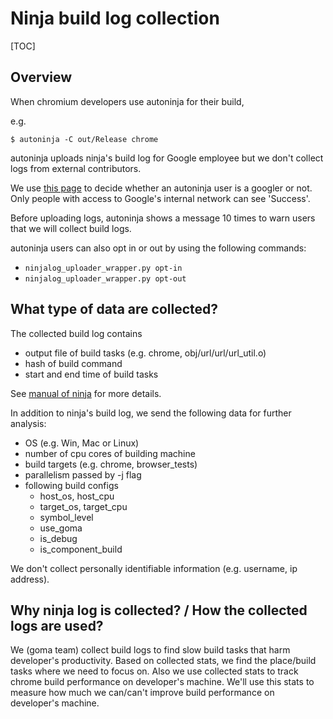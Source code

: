 # Ninja build log collection

[TOC]

## Overview

When chromium developers use autoninja for their build,

e.g.
```
$ autoninja -C out/Release chrome
```

autoninja uploads ninja's build log for Google employee but we don't collect
logs from external contributors.

We use [this page](https://chromium-build-stats-staging.appspot.com/should-upload)
to decide whether an autoninja user is a googler or not. Only people with access
to Google's internal network can see 'Success'.

Before uploading logs, autoninja shows a message 10 times to warn users that we
will collect build logs.

autoninja users can also opt in or out by using the following commands:

* `ninjalog_uploader_wrapper.py opt-in`
* `ninjalog_uploader_wrapper.py opt-out`

## What type of data are collected?

The collected build log contains

* output file of build tasks (e.g. chrome, obj/url/url/url_util.o)
* hash of build command
* start and end time of build tasks

See [manual of ninja](https://ninja-build.org/manual.html#ref_log) for more
details.

In addition to ninja's build log, we send the following data for further
analysis:

* OS (e.g. Win, Mac or Linux)
* number of cpu cores of building machine
* build targets (e.g. chrome, browser_tests)
* parallelism passed by -j flag
* following build configs
  * host\_os, host\_cpu
  * target\_os, target\_cpu
  * symbol\_level
  * use\_goma
  * is\_debug
  * is\_component\_build

 We don't collect personally identifiable information
(e.g. username, ip address).

## Why ninja log is collected? / How the collected logs are used?

We (goma team) collect build logs to find slow build tasks that harm developer's
productivity. Based on collected stats, we find the place/build tasks where we
need to focus on. Also we use collected stats to track chrome build performance
on developer's machine. We'll use this stats to measure how much we can/can't
improve build performance on developer's machine.
